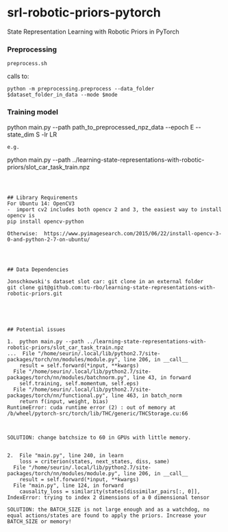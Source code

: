 # srl-robotic-priors-pytorch
State Representation Learning with Robotic Priors in PyTorch


### Preprocessing
```
preprocess.sh

```
calls to:
```
python -m preprocessing.preprocess --data_folder $dataset_folder_in_data --mode $mode
```

### Training model

python main.py --path path_to_preprocessed_npz_data --epoch E --state_dim S -lr LR
```
e.g.
```
python main.py --path ../learning-state-representations-with-robotic-priors/slot_car_task_train.npz
```



## Library Requirements
For Ubuntu 14: OpenCV3
-  import cv2 includes both opencv 2 and 3, the easiest way to install opencv is
pip install opencv-python

Otherwise:  https://www.pyimagesearch.com/2015/06/22/install-opencv-3-0-and-python-2-7-on-ubuntu/




## Data Dependencies

Jonschkowski's dataset slot car: git clone in an external folder
git clone git@github.com:tu-rbo/learning-state-representations-with-robotic-priors.git





## Potential issues

1.  python main.py --path ../learning-state-representations-with-robotic-priors/slot_car_task_train.npz
...  File "/home/seurin/.local/lib/python2.7/site-packages/torch/nn/modules/module.py", line 206, in __call__
    result = self.forward(*input, **kwargs)
  File "/home/seurin/.local/lib/python2.7/site-packages/torch/nn/modules/batchnorm.py", line 43, in forward
    self.training, self.momentum, self.eps)
  File "/home/seurin/.local/lib/python2.7/site-packages/torch/nn/functional.py", line 463, in batch_norm
    return f(input, weight, bias)
RuntimeError: cuda runtime error (2) : out of memory at /b/wheel/pytorch-src/torch/lib/THC/generic/THCStorage.cu:66



SOLUTION: change batchsize to 60 in GPUs with little memory.


2.  File "main.py", line 240, in learn
    loss = criterion(states, next_states, diss, same)
  File "/home/seurin/.local/lib/python2.7/site-packages/torch/nn/modules/module.py", line 206, in __call__
    result = self.forward(*input, **kwargs)
  File "main.py", line 124, in forward
    causality_loss = similarity(states[dissimilar_pairs[:, 0]],
IndexError: trying to index 2 dimensions of a 0 dimensional tensor

SOLUTION: the BATCH_SIZE is not large enough and as a watchdog, no equal actions/states are found to apply the priors. Increase your BATCH_SIZE or memory!

